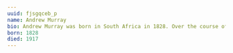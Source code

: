 ```yaml
---
uuid: fjsgqceb_p
name: Andrew Murray
bio: Andrew Murray was born in South Africa in 1828. Over the course of his life he wrote over 200 books, including titles like Abide in Christ, Absolute Surrender, and Humility.
born: 1828
died: 1917
---
```

